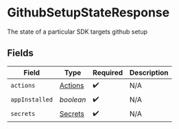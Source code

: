 # GithubSetupStateResponse

The state of a particular SDK targets github setup


## Fields

| Field                                     | Type                                      | Required                                  | Description                               |
| ----------------------------------------- | ----------------------------------------- | ----------------------------------------- | ----------------------------------------- |
| `actions`                                 | [Actions](../../models/shared/Actions.md) | :heavy_check_mark:                        | N/A                                       |
| `appInstalled`                            | *boolean*                                 | :heavy_check_mark:                        | N/A                                       |
| `secrets`                                 | [Secrets](../../models/shared/Secrets.md) | :heavy_check_mark:                        | N/A                                       |